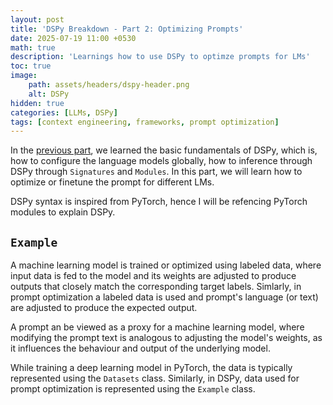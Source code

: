 ```yaml
---
layout: post
title: 'DSPy Breakdown - Part 2: Optimizing Prompts'
date: 2025-07-19 11:00 +0530
math: true
description: 'Learnings how to use DSPy to optimze prompts for LMs'
toc: true
image:
    path: assets/headers/dspy-header.png
    alt: DSPy
hidden: true
categories: [LLMs, DSPy]
tags: [context engineering, frameworks, prompt optimization]
---
```


In the [previous part](https://ashishsinghal.ai/posts/dspy-part-1/), we learned the basic fundamentals of DSPy, which is, how to configure the language models globally, how to inference through DSPy through `Signatures` and `Modules`. In this part, we will learn how to optimize or finetune the prompt for different LMs.

DSPy syntax is inspired from PyTorch, hence I will be refencing PyTorch modules to explain DSPy.

## `Example`
A machine learning model is trained or optimized using labeled data, where input data is fed to the model and its weights are adjusted to produce outputs that closely match the corresponding target labels. Simlarly, in prompt optimization a labeled data is used and prompt's language (or text) are adjusted to produce the expected output.

A prompt an be viewed as a proxy for a machine learning model, where modifying the prompt text is analogous to adjusting the model's weights, as it influences the behaviour and output of the underlying model.
 
While training a deep learning model in PyTorch, the data is typically represented using the `Datasets` class. Similarly, in DSPy, data used for prompt optimization is represented using the `Example` class.